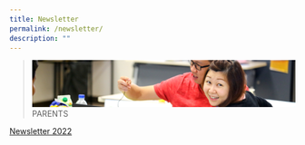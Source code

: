 ```yaml
---
title: Newsletter
permalink: /newsletter/
description: ""
---
```

>![](/images/Parents/parent.jpg)
>PARENTS


[Newsletter 2022](https://for.edu.sg/waterwayprinewsletter2022)